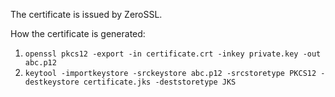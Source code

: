 The certificate is issued by ZeroSSL.

How the certificate is generated:

1. `openssl pkcs12 -export -in certificate.crt -inkey private.key -out abc.p12`
2. `keytool -importkeystore -srckeystore abc.p12 -srcstoretype PKCS12 -destkeystore certificate.jks -deststoretype JKS`